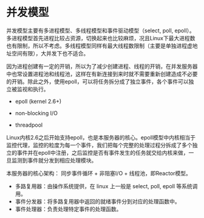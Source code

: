 # 并发模型

并发模型主要有多进程模型、多线程模型和事件驱动模型（select, poll, epoll）。  多进程模型首先进程比较占资源，切换起来也比较麻烦，况且Linux下最大进程数也有限制，所以不考虑。多线程模型同样有最大线程数限制（主要是单独进程虚地址空间有限），大并发下也不适合。  

因为进程创建有一定的开销，所以为了减少创建进程、线程的开销，在并发服务器中也常设置进程池和线程池，这样在有新连接到来时就不需要重新创建造成不必要的开销。除此之外，使用epoll，可以将任务拆分成了独立事件，各个事件可以独立被监视和执行。

* epoll (kernel 2.6+)

* non-blocking I/O

* threadpool  

Linux内核2.6之后开始支持epoll，也是本服务器的核心。epoll模型中内核相当于监控代理，监控的粒度为每一个事件，我们把每个完整的处理过程分拆成了多个独立的事件并在epoll中注册，之后监控是否有事件发生的任务就交给内核来做，一旦监测到事件就分发到相应处理模块。  

本服务器的核心架构： 同步事件循环 + 非阻塞I/O + 线程池，即Reactor模型。

* 多路复用器：由操作系统提供，在 linux 上一般是 select, poll, epoll 等系统调用。   
* 事件分发器：将多路复用器中返回的就绪事件分到对应的处理函数中。  
* 事件处理器：负责处理特定事件的处理函数。 

